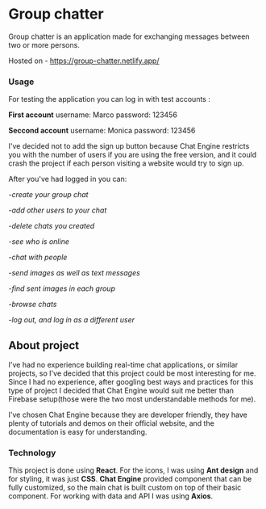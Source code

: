# Group chatter

Group chatter is an application made for exchanging messages between two or more persons.

Hosted on - https://group-chatter.netlify.app/

### Usage

For testing the application you can log in with test accounts :

**First account**
username: Marco
password: 123456

**Seccond account**
username: Monica
password: 123456

I've decided not to add the sign up button because Chat Engine restricts you with the number of users if you are using the free version, and it could crash the project if each person visiting a website would try to sign up.

After you've had logged in you can:

_-create your group chat_

_-add other users to your chat_

_-delete chats you created_

_-see who is online_

_-chat with people_

_-send images as well as text messages_

_-find sent images in each group_

_-browse chats_

_-log out, and log in as a different user_

## About project

I've had no experience building real-time chat applications, or similar projects, so I've decided that this project could be most interesting for me. Since I had no experience, after googling best ways and practices for this type of project I decided that Chat Engine would suit me better than Firebase setup(those were the two most understandable methods for me).

I've chosen Chat Engine because they are developer friendly, they have plenty of tutorials and demos on their official website, and the documentation is easy for understanding.

### Technology

This project is done using **React**. For the icons, I was using **Ant design** and for styling, it was just **CSS**. **Chat Engine** provided component that can be fully customized, so the main chat is built custom on top of their basic component. For working with data and API I was using **Axios**.
